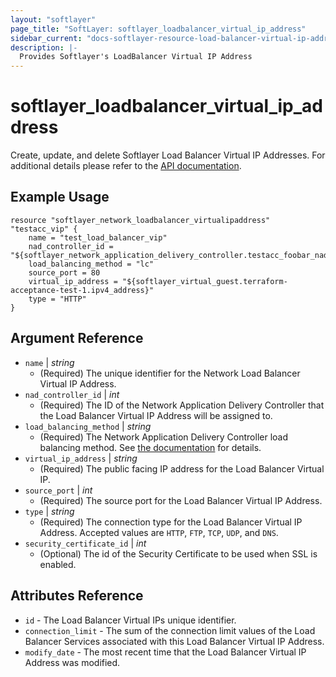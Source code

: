 ```yaml
---
layout: "softlayer"
page_title: "SoftLayer: softlayer_loadbalancer_virtual_ip_address"
sidebar_current: "docs-softlayer-resource-load-balancer-virtual-ip-address"
description: |-
  Provides Softlayer's LoadBalancer Virtual IP Address
---
```


# softlayer_loadbalancer_virtual_ip_address

Create, update, and delete Softlayer Load Balancer Virtual IP Addresses. For additional details please refer to the [API documentation](http://sldn.softlayer.com/reference/datatypes/SoftLayer_Network_LoadBalancer_VirtualIpAddress).
## Example Usage

```
resource "softlayer_network_loadbalancer_virtualipaddress" "testacc_vip" {
    name = "test_load_balancer_vip"
    nad_controller_id = "${softlayer_network_application_delivery_controller.testacc_foobar_nadc.id}"
    load_balancing_method = "lc"
    source_port = 80
    virtual_ip_address = "${softlayer_virtual_guest.terraform-acceptance-test-1.ipv4_address}"
    type = "HTTP"
}
```

## Argument Reference

* `name` | *string*
    * (Required) The unique identifier for the Network Load Balancer Virtual IP Address.
* `nad_controller_id` | *int*
    * (Required) The ID of the Network Application Delivery Controller that the Load Balancer Virtual IP Address will be assigned to.
* `load_balancing_method` | *string*
    * (Required) The Network Application Delivery Controller load balancing method. See [the documentation](http://sldn.softlayer.com/reference/datatypes/SoftLayer_Network_LoadBalancer_VirtualIpAddress) for details.
* `virtual_ip_address` | *string*
    * (Required) The public facing IP address for the Load Balancer Virtual IP.
* `source_port` | *int*
    * (Required) The source port for the Load Balancer Virtual IP Address.
* `type` | *string*
    * (Required) The connection type for the Load Balancer Virtual IP Address. Accepted values are `HTTP`, `FTP`, `TCP`, `UDP`, and `DNS`.
* `security_certificate_id` | *int*
    * (Optional) The id of the Security Certificate to be used when SSL is enabled.

## Attributes Reference

* `id` - The Load Balancer Virtual IPs unique identifier.
* `connection_limit` - The sum of the connection limit values of the Load Balancer Services associated with this Load Balancer Virtual IP Address.
* `modify_date` - The most recent time that the Load Balancer Virtual IP Address was modified.

